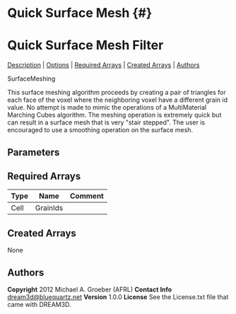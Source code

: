 Quick Surface Mesh {#}
======
<h1 class="pHeading1">Quick Surface Mesh Filter</h1>
<p class="pCellBody">
<a href="../SurfaceMeshingFilters/QuickSurfaceMesh.html#wp2">Description</a>
| <a href="../SurfaceMeshingFilters/QuickSurfaceMesh.html#wp3">Options</a>
| <a href="../SurfaceMeshingFilters/QuickSurfaceMesh.html#wp4">Required Arrays</a>
| <a href="../SurfaceMeshingFilters/QuickSurfaceMesh.html#wp5">Created Arrays</a>
| <a href="../SurfaceMeshingFilters/QuickSurfaceMesh.html#wp1">Authors</a> 

SurfaceMeshing


 This surface meshing algorithm proceeds by creating a pair of triangles for each face
 of the voxel where the neighboring voxel have a different grain id value. No attempt is
 made to mimic the operations of a MultiMaterial Marching Cubes algorithm. The meshing operation
 is extremely quick but can result in a surface mesh that is very "stair stepped". The user
 is encouraged to use a smoothing operation on the surface mesh.
 

## Parameters ##

## Required Arrays ##

| Type | Name | Comment |
|------|------|---------|
| Cell | GrainIds |  |

## Created Arrays ##
None



## Authors ##

**Copyright** 2012 Michael A. Groeber (AFRL)
**Contact Info** dream3d@bluequartz.net
**Version** 1.0.0
**License**  See the License.txt file that came with DREAM3D.

